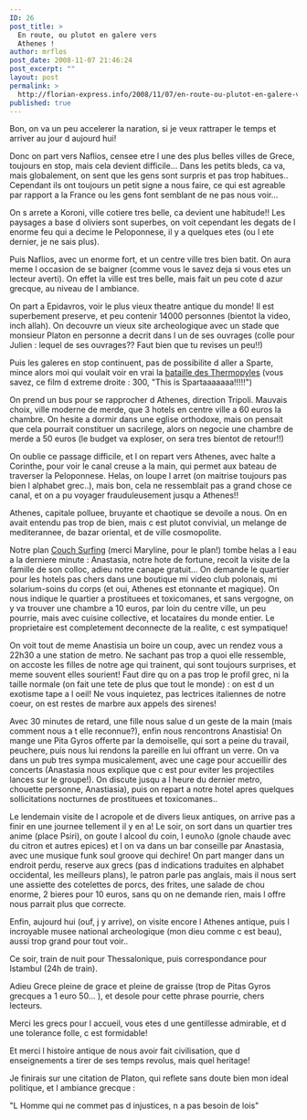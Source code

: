 ```yaml
---
ID: 26
post_title: >
  En route, ou plutot en galere vers
  Athenes !
author: mrflos
post_date: 2008-11-07 21:46:24
post_excerpt: ""
layout: post
permalink: >
  http://florian-express.info/2008/11/07/en-route-ou-plutot-en-galere-vers-athenes/
published: true
---
```

Bon, on va un peu accelerer la naration, si je veux rattraper le temps et arriver au jour d aujourd hui!

Donc on part vers Naflios, censee etre l une des plus belles villes de Grece, toujours en stop, mais cela devient difficile... Dans les petits bleds, ca va, mais globalement, on sent que les gens sont surpris et pas trop habitues.. Cependant ils ont toujours un petit signe a nous faire, ce qui est agreable par rapport a la France ou les gens font semblant de ne pas nous voir...

On s arrete a Koroni, ville cotiere tres belle, ca devient une habitude!! Les paysages a base d oliviers sont superbes, on voit cependant les degats de l enorme feu qui a decime le Peloponnese, il y a quelques etes (ou l ete dernier, je ne sais plus).

Puis Naflios, avec un enorme fort, et un centre ville tres bien batit. On aura meme l occasion de se baigner (comme vous le savez deja si vous etes un lecteur averti). On effet la ville est tres belle, mais fait un peu cote d azur grecque, au niveau de l ambiance.

On part a Epidavros, voir le plus vieux theatre antique du monde! Il est superbement preserve, et peu contenir 14000 personnes (bientot la video, inch allah). On decouvre un vieux site archeologique avec un stade que monsieur Platon en personne a decrit dans l un de ses ouvrages (colle pour Julien : lequel de ses ouvrages?? Faut bien que tu revises un peu!!)

Puis les galeres en stop continuent, pas de possibilite d aller a Sparte, mince alors moi qui voulait voir en vrai la <a href="http://fr.wikipedia.org/wiki/Bataille_des_Thermopyles_(-480)" target="_blank">bataille des Thermopyles</a> (vous savez, ce film d extreme droite : 300, "This is Spartaaaaaaa!!!!!")

On prend un bus pour se rapprocher d Athenes, direction Tripoli. Mauvais choix, ville moderne de merde, que 3 hotels en centre ville a 60 euros la chambre. On hesite a dormir dans une eglise orthodoxe, mais on pensait que cela pourrait constituer un sacrilege, alors on negocie une chambre de merde a 50 euros (le budget va exploser, on sera tres bientot de retour!!)

On oublie ce passage difficile, et l on repart vers Athenes, avec halte a Corinthe, pour voir le canal creuse a la main, qui permet aux bateau de traverser la Peloponnese. Helas, on loupe l arret (on maitrise toujours pas bien l alphabet grec..), mais bon, cela ne ressemblait pas a grand chose ce canal, et on a pu voyager frauduleusement jusqu a Athenes!!

Athenes, capitale polluee, bruyante et chaotique se devoile a nous. On en avait entendu pas trop de bien, mais c est plutot convivial, un melange de mediterannee, de bazar oriental, et de ville cosmopolite.

Notre plan <a href="http://www.couchsurfing.com/?user_language=fr" target="_blank">Couch Surfing</a> (merci Maryline, pour le plan!) tombe helas a l eau a la derniere minute : Anastasia, notre hote de fortune, recoit la visite de la famille de son colloc, adieu notre canape gratuit... On demande le quartier pour les hotels pas chers dans une boutique mi video club polonais, mi solarium-soins du corps (et oui, Athenes est etonnante et magique). On nous indique le quartier a prostituees et toxicomanes, et sans vergogne, on y va trouver une chambre a 10 euros, par loin du centre ville, un peu pourrie, mais avec cuisine collective, et locataires du monde entier. Le proprietaire est completement deconnecte de la realite, c est sympatique!

On voit tout de meme Anastisia un boire un coup, avec un rendez vous a 22h30 a une station de metro. Ne sachant pas trop a quoi elle ressemble, on accoste les filles de notre age qui trainent, qui sont toujours surprises, et meme souvent elles sourient! Faut dire qu on a pas trop le profil grec, ni la taille normale (on fait une tete de plus que tout le monde) : on est d un exotisme tape a l oeil! Ne vous inquietez, pas lectrices italiennes de notre coeur, on est restes de marbre aux appels des sirenes!

Avec 30 minutes de retard, une fille nous salue d un geste de la main (mais comment nous a t elle reconnue?), enfin nous rencontrons Anastisia! On mange une Pita Gyros offerte par la demoiselle, qui sort a peine du travail, peuchere, puis nous lui rendons la pareille en lui offrant un verre. On va dans un pub tres sympa musicalement, avec une cage pour accueillir des concerts (Anastasia nous explique que c est pour eviter les projectiles lances sur le groupe!). On discute jusqu a l heure du dernier metro, chouette personne, Anastiasia), puis on repart a notre hotel apres quelques sollicitations nocturnes de prostituees et toxicomanes..

Le lendemain visite de l acropole et de divers lieux antiques, on arrive pas a finir en une journee tellement il y en a! Le soir, on sort dans un quartier tres anime (place Psiri), on goute l alcool du coin, l eυnολο (gnole chaude avec du citron et autres epices) et l on va dans un bar conseille par Anastasia, avec une musique funk soul groove qui dechire! On part manger dans un endroit perdu, reserve aux grecs (pas d indications traduites en alphabet occidental, les meilleurs plans), le patron parle pas anglais, mais il nous sert une assiette des cotelettes de porcs, des frites, une salade de chou enorme, 2 bieres pour 10 euros, sans qu on ne demande rien, mais l offre nous parrait plus que correcte.

Enfin, aujourd hui (ouf, j y arrive), on visite encore l Athenes antique, puis l incroyable musee national archeologique (mon dieu comme c est beau), aussi trop grand pour tout voir..

Ce soir, train de nuit pour Thessalonique, puis correspondance pour Istambul (24h de train).

Adieu Grece pleine de grace et pleine de graisse (trop de Pitas Gyros grecques a 1 euro 50... ), et desole pour cette phrase pourrie, chers lecteurs.

Merci les grecs pour l accueil, vous etes d une gentillesse admirable, et d une tolerance folle,  c est formidable!

Et merci l histoire antique de nous avoir fait civilisation, que d enseignements a tirer de ses temps revolus, mais quel heritage!

Je finirais sur une citation de Platon, qui reflete sans doute bien mon ideal politique, et l ambiance grecque :

"L Homme qui ne commet pas d injustices, n a pas besoin de lois"